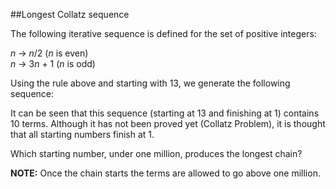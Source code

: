 ##Longest Collatz sequence

The following iterative sequence is defined for the set of positive integers:

<var>n</var> &#x2192; <var>n</var>/2 (<var>n</var> is even)<br><var>n</var> &#x2192; 3<var>n</var> + 1 (<var>n</var> is odd)

Using the rule above and starting with 13, we generate the following sequence:

It can be seen that this sequence (starting at 13 and finishing at 1) contains 10 terms. Although it has not been proved yet (Collatz Problem), it is thought that all starting numbers finish at 1.

Which starting number, under one million, produces the longest chain?

<b>NOTE:</b> Once the chain starts the terms are allowed to go above one million.

